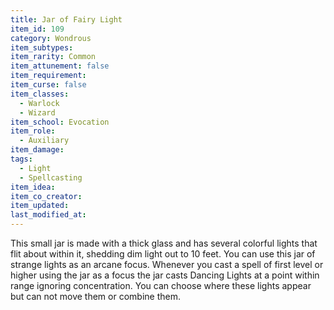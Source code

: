 ```yaml
---
title: Jar of Fairy Light
item_id: 109
category: Wondrous
item_subtypes:
item_rarity: Common
item_attunement: false
item_requirement:
item_curse: false
item_classes:
  - Warlock
  - Wizard
item_school: Evocation
item_role:
  - Auxiliary
item_damage:
tags:
  - Light
  - Spellcasting
item_idea:
item_co_creator:
item_updated:
last_modified_at:
---
```


This small jar is made with a thick glass and has several colorful lights that flit about within it, shedding dim light out to 10 feet. You can use this jar of strange lights as an arcane focus. Whenever you cast a spell of first level or higher using the jar as a focus the jar casts <magic-spell>Dancing Lights</magic-spell> at a point within range ignoring concentration. You can choose where these lights appear but can not move them or combine them.
